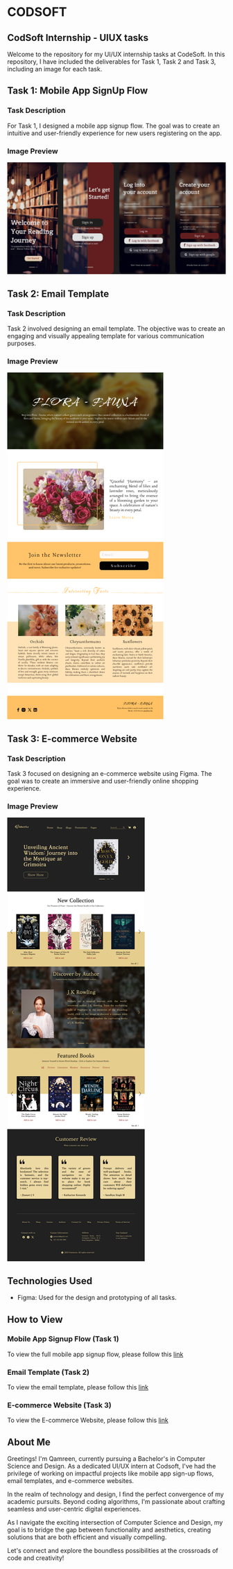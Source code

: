 # CODSOFT

## CodSoft Internship - UIUX tasks

Welcome to the repository for my UI/UX internship tasks at CodeSoft. In this repository, I have included the deliverables for Task 1, Task 2 and Task 3, including an image for each task.

## Task 1: Mobile App SignUp Flow

### Task Description
For Task 1, I designed a mobile app signup flow. The goal was to create an intuitive and user-friendly experience for new users registering on the app.

### Image Preview
![Task 1 Image](./task-1/Mobile-App.jpg)

## Task 2: Email Template

### Task Description
Task 2 involved designing an email template. The objective was to create an engaging and visually appealing template for various communication purposes.

### Image Preview
![Task 2 Image](./task-2/Email%20Template.png)

## Task 3: E-commerce Website

### Task Description
Task 3 focused on designing an e-commerce website using Figma. The goal was to create an immersive and user-friendly online shopping experience.

### Image Preview
![Task 3 Image](./task-3/E-Commerce%20Website.png)

## Technologies Used
- Figma: Used for the design and prototyping of all tasks.

## How to View

### Mobile App Signup Flow (Task 1)
To view the full mobile app signup flow, please follow this [link](https://www.figma.com/proto/hsf7h2F8RpR3RqxOKCyzPs/Mobile-App?page-id=0%3A1&type=design&node-id=2-9&viewport=244%2C303%2C0.47&t=aRyiKQ62mV9MkJg8-1&scaling=scale-down&starting-point-node-id=2%3A9&mode=design)

### Email Template (Task 2)
To view the email template, please follow this [link](https://www.figma.com/proto/AFfv6JIIcgYOclNWrQEcUF/Email-Template?page-id=0%3A1&type=design&node-id=3-4&viewport=503%2C-724%2C1.5&t=S0ymZJesrpWCJRoa-1&scaling=scale-down&mode=design)

### E-commerce Website (Task 3)
To view the E-commerce Website, please follow this [link](https://www.figma.com/proto/ULckUzo9bx3p3IU2k5SnNB/E-Commerce-Website?page-id=0%3A1&type=design&node-id=2-2&viewport=232%2C235%2C0.25&t=iXO7pVtl0cUvdonK-1&scaling=scale-down-width)

## About Me

Greetings! I'm Qamreen, currently pursuing a Bachelor's in Computer Science and Design. As a dedicated UI/UX intern at Codsoft, I've had the privilege of working on impactful projects like mobile app sign-up flows, email templates, and e-commerce websites.

In the realm of technology and design, I find the perfect convergence of my academic pursuits. Beyond coding algorithms, I'm passionate about crafting seamless and user-centric digital experiences. 

As I navigate the exciting intersection of Computer Science and Design, my goal is to bridge the gap between functionality and aesthetics, creating solutions that are both efficient and visually compelling.

Let's connect and explore the boundless possibilities at the crossroads of code and creativity!

